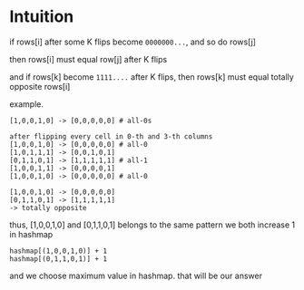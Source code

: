 # Intuition

if rows[i] after some K flips become `0000000...`, and so do rows[j]

then rows[i] must equal row[j] after K flips

and if rows[k] become `1111....` after K flips, then rows[k] must equal totally opposite rows[i]

example.
```
[1,0,0,1,0] -> [0,0,0,0,0] # all-0s

after flipping every cell in 0-th and 3-th columns
[1,0,0,1,0] -> [0,0,0,0,0] # all-0
[1,0,1,1,1] -> [0,0,1,0,1]
[0,1,1,0,1] -> [1,1,1,1,1] # all-1
[1,0,0,1,1] -> [0,0,0,0,1]
[1,0,0,1,0] -> [0,0,0,0,0] # all-0

[1,0,0,1,0] -> [0,0,0,0,0] 
[0,1,1,0,1] -> [1,1,1,1,1]
-> totally opposite

```

thus, [1,0,0,1,0] and [0,1,1,0,1] belongs to the same pattern
we both increase 1 in hashmap

```
hashmap[(1,0,0,1,0)] + 1
hashmap[(0,1,1,0,1)] + 1
```

and we choose maximum value in hashmap. that will be our answer